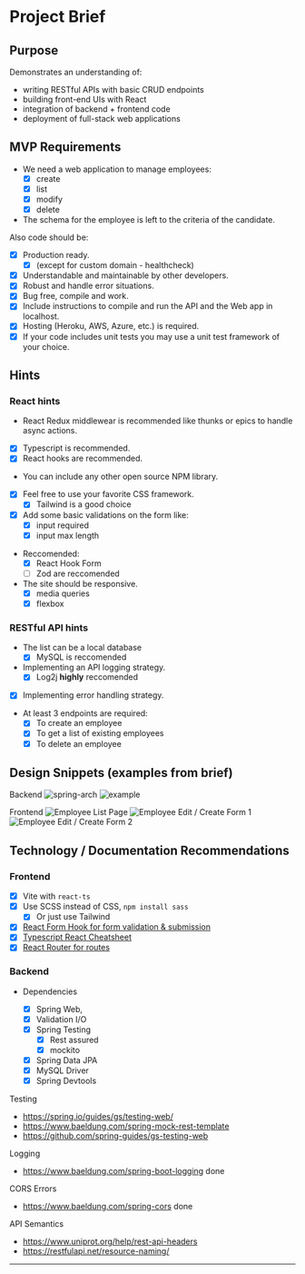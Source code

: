 # Project Brief

## Purpose

Demonstrates an understanding of:

- writing RESTful APIs with basic CRUD endpoints
- building front-end UIs with React
- integration of backend + frontend code
- deployment of full-stack web applications

## MVP Requirements

<!-- [Project Brief](https://github.com/nology-tech/aus-post-course-guide/tree/main/projects/employee-creator) -->

- We need a web application to manage employees:
  - [x] create
  - [x] list
  - [x] modify
  - [x] delete
- The schema for the employee is left to the criteria of the candidate.

Also code should be:

- [x] Production ready.
  - [x] (except for custom domain - healthcheck)
- [x] Understandable and maintainable by other developers.
- [x] Robust and handle error situations.
- [x] Bug free, compile and work.
- [x] Include instructions to compile and run the API and the Web app in localhost.
- [x] Hosting (Heroku, AWS, Azure, etc.) is required.
- [x] If your code includes unit tests you may use a unit test framework of your choice.

## Hints

### React hints

- React Redux middlewear is recommended like thunks or epics to handle async actions.
- [x] Typescript is recommended.
- [x] React hooks are recommended.
- You can include any other open source NPM library.
- [x] Feel free to use your favorite CSS framework.
  - [x] Tailwind is a good choice
- [x] Add some basic validations on the form like:
  - [x] input required
  - [x] input max length
- Reccomended:
  - [x] React Hook Form
  - [ ] Zod are reccomended
- The site should be responsive.
  - [x] media queries
  - [x] flexbox

### RESTful API hints

- The list can be a local database
  - [x] MySQL is reccomended
- Implementing an API logging strategy.
  - [x] Log2j **highly** reccomended
- [x] Implementing error handling strategy.
- At least 3 endpoints are required:
  - [x] To create an employee
  - [x] To get a list of existing employees
  - [x] To delete an employee

## Design Snippets (examples from brief)

Backend
![spring-arch](/assets/diagrams/spring-boot-arch-2.png)
![example](/assets/diagrams/layer-example.png)

Frontend
![Employee List Page](/front-end/design-assets/mockups/employee-list.PNG)
![Employee Edit / Create Form 1](/front-end/design-assets/mockups/form-part-1.PNG)
![Employee Edit / Create Form 2](/front-end/design-assets/mockups/form-part-2.PNG)

## Technology / Documentation Recommendations

### Frontend

- [x] Vite with `react-ts`
- [x] Use SCSS instead of CSS, `npm install sass`
  - [x] Or just use Tailwind
- [x] [React Form Hook for form validation & submission](https://react-hook-form.com/get-started)
- [x] [Typescript React Cheatsheet](https://react-typescript-cheatsheet.netlify.app/docs/basic/setup)
- [x] [React Router for routes](https://reactrouter.com/en/main/start/tutorial)

### Backend

- Dependencies

  - [x] Spring Web,
  - [x] Validation I/O
  - [x] Spring Testing
    - [x] Rest assured
    - [x] mockito
  - [x] Spring Data JPA
  - [x] MySQL Driver
  - [x] Spring Devtools

Testing

- https://spring.io/guides/gs/testing-web/
- https://www.baeldung.com/spring-mock-rest-template
- https://github.com/spring-guides/gs-testing-web

Logging

- https://www.baeldung.com/spring-boot-logging done

CORS Errors

- https://www.baeldung.com/spring-cors done

API Semantics

- https://www.uniprot.org/help/rest-api-headers
- https://restfulapi.net/resource-naming/

---

